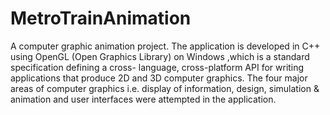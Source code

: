 # MetroTrainAnimation
A computer graphic animation project. The application is developed in C++ using OpenGL (Open Graphics Library) on Windows ,which is a standard specification defining a cross- language, cross-platform API for writing applications that produce 2D and 3D computer graphics. The four major areas of computer graphics i.e. display of information, design, simulation &amp; animation and user interfaces were attempted in the application.
